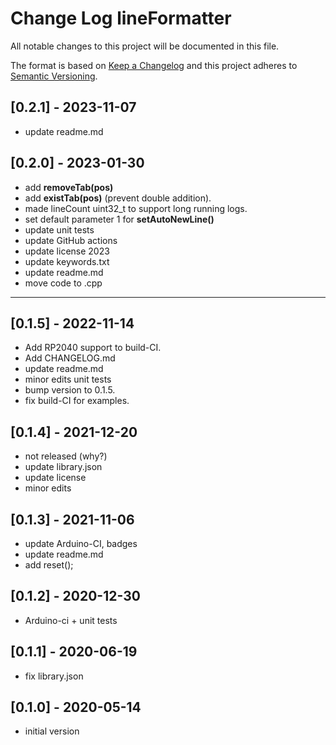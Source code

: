 # Change Log lineFormatter

All notable changes to this project will be documented in this file.

The format is based on [Keep a Changelog](http://keepachangelog.com/)
and this project adheres to [Semantic Versioning](http://semver.org/).


## [0.2.1] - 2023-11-07
- update readme.md


## [0.2.0] - 2023-01-30
- add **removeTab(pos)**
- add **existTab(pos)** (prevent double addition).
- made lineCount uint32_t to support long running logs.
- set default parameter 1 for **setAutoNewLine()**
- update unit tests
- update GitHub actions
- update license 2023
- update keywords.txt
- update readme.md
- move code to .cpp

----

## [0.1.5] - 2022-11-14
- Add RP2040 support to build-CI.
- Add CHANGELOG.md
- update readme.md
- minor edits unit tests
- bump version to 0.1.5.
- fix build-CI for examples.

## [0.1.4] - 2021-12-20
- not released (why?)
- update library.json
- update license
- minor edits

## [0.1.3] - 2021-11-06
- update Arduino-CI, badges
- update readme.md
- add reset();

## [0.1.2] - 2020-12-30
- Arduino-ci + unit tests

## [0.1.1] - 2020-06-19
- fix library.json

## [0.1.0] - 2020-05-14
- initial version


